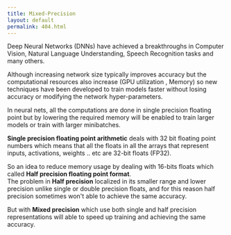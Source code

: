 ```yaml
---
title: Mixed-Precision 
layout: default
permalink: 404.html
---
```



Deep Neural Networks (DNNs) have achieved a breakthroughs in Computer Vision, Natural Language Understanding, Speech Recognition tasks and many others.  
  
Although increasing network size typically improves accuracy but the computational resources also increase (GPU utilization , Memory) so new techniques have been developed to train models faster without losing accuracy or modifying the network hyper-parameters.  
    
In neural nets, all the computations are done in single precision floating point but by lowering the required memory will be enabled to train larger models or train with larger minibatches.  
  
**Single precision floating point arithmetic**  deals with 32 bit floating point numbers which means that all the floats in all the arrays that represent inputs, activations, weights .. etc are 32-bit floats (FP32).  
   
So an idea to reduce memory usage by dealing with 16-bits floats which called **Half precision floating point format**.    
The problem in **Half precision** localized in its smaller range and lower precision unlike single or double precision floats, and for this reason half precision sometimes won't able to achieve the same accuracy.  

But with **Mixed precision** which use both single and half precision representations will able to speed up training and achieving the same accuracy.



